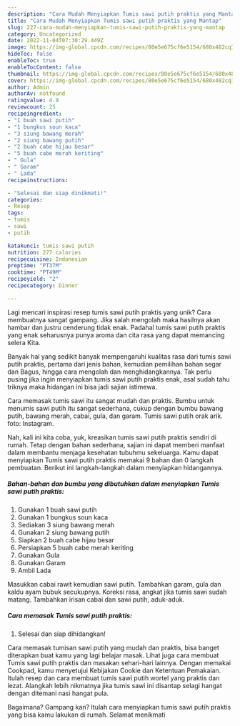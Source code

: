 ```yaml
---
description: "Cara Mudah Menyiapkan Tumis sawi putih praktis yang Mantap"
title: "Cara Mudah Menyiapkan Tumis sawi putih praktis yang Mantap"
slug: 227-cara-mudah-menyiapkan-tumis-sawi-putih-praktis-yang-mantap
category: Uncategorized
date: 2022-11-04T07:30:29.449Z
image: https://img-global.cpcdn.com/recipes/80e5e675cf6e5154/680x482cq70/tumis-sawi-putih-praktis-foto-resep-utama.jpg
hideToc: false
enableToc: true
enableTocContent: false
thumbnail: https://img-global.cpcdn.com/recipes/80e5e675cf6e5154/680x482cq70/tumis-sawi-putih-praktis-foto-resep-utama.jpg
cover: https://img-global.cpcdn.com/recipes/80e5e675cf6e5154/680x482cq70/tumis-sawi-putih-praktis-foto-resep-utama.jpg
author: Admin
authorAv: notfound
ratingvalue: 4.9
reviewcount: 25
recipeingredient:
- "1 buah sawi putih"
- "1 bungkus soun kaca"
- "3 siung bawang merah"
- "2 siung bawang putih"
- "2 buah cabe hijau besar"
- "5 buah cabe merah keriting"
- " Gula"
- " Garam"
- " Lada"
recipeinstructions:

- "Selesai dan siap dinikmati!"
categories:
- Resep
tags:
- tumis
- sawi
- putih

katakunci: tumis sawi putih 
nutrition: 277 calories
recipecuisine: Indonesian
preptime: "PT37M"
cooktime: "PT49M"
recipeyield: "2"
recipecategory: Dinner

---
```





Lagi mencari inspirasi resep tumis sawi putih praktis yang unik? Cara membuatnya sangat gampang. Jika salah mengolah maka hasilnya akan hambar dan justru cenderung tidak enak. Padahal tumis sawi putih praktis yang enak seharusnya punya aroma dan cita rasa yang dapat memancing selera Kita.





Banyak hal yang sedikit banyak mempengaruhi kualitas rasa dari tumis sawi putih praktis, pertama dari jenis bahan, kemudian pemilihan bahan segar dan Bagus, hingga cara mengolah dan menghidangkannya. Tak perlu pusing jika ingin menyiapkan tumis sawi putih praktis enak,      asal sudah tahu triknya maka hidangan ini bisa jadi sajian istimewa.














Cara memasak tumis sawi itu sangat mudah dan praktis. Bumbu untuk menumis sawi putih itu sangat sederhana, cukup dengan bumbu bawang putih, bawang merah, cabai, gula, dan garam. Tumis sawi putih orak arik. foto: Instagram.






Nah, kali ini kita coba, yuk, kreasikan tumis sawi putih praktis sendiri di rumah. Tetap dengan bahan sederhana, sajian ini dapat memberi manfaat dalam membantu menjaga kesehatan tubuhmu sekeluarga. Kamu dapat menyiapkan Tumis sawi putih praktis memakai 9 bahan dan 0 langkah pembuatan. Berikut ini langkah-langkah dalam menyiapkan hidangannya.

<!--inarticleads1-->

##### Bahan-bahan dan bumbu yang dibutuhkan dalam menyiapkan Tumis sawi putih praktis:

1. Gunakan 1 buah sawi putih
1. Gunakan 1 bungkus soun kaca
1. Sediakan 3 siung bawang merah
1. Gunakan 2 siung bawang putih
1. Siapkan 2 buah cabe hijau besar
1. Persiapkan 5 buah cabe merah keriting
1. Gunakan  Gula
1. Gunakan  Garam
1. Ambil  Lada


Masukkan cabai rawit kemudian sawi putih. Tambahkan garam, gula dan kaldu ayam bubuk secukupnya. Koreksi rasa, angkat jika tumis sawi sudah matang. Tambahkan irisan cabai dan sawi putih, aduk-aduk. 

<!--inarticleads2-->

##### Cara memasak Tumis sawi putih praktis:


1. Selesai dan siap dihidangkan!

Cara memasak tumisan sawi putih yang mudah dan praktis, bisa banget diterapkan buat kamu yang lagi belajar masak. Lihat juga cara membuat Tumis sawi putih praktis dan masakan sehari-hari lainnya. Dengan memakai Cookpad, kamu menyetujui Kebijakan Cookie dan Ketentuan Pemakaian. Itulah resep dan cara membuat tumis sawi putih wortel yang praktis dan lezat. Alangkah lebih nikmatnya jika tumis sawi ini disantap selagi hangat dengan ditemani nasi hangat pula. 

Bagaimana? Gampang kan? Itulah cara menyiapkan tumis sawi putih praktis yang bisa kamu lakukan di rumah. Selamat menikmati
